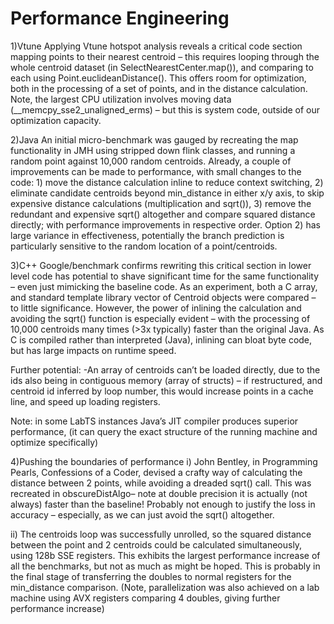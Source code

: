 # Performance Engineering
1)Vtune
Applying Vtune hotspot analysis reveals a critical code section mapping points to
their nearest centroid – this requires looping through the whole centroid dataset
(in SelectNearestCenter.map()), and comparing to each using Point.euclideanDistance().
This offers room for optimization, both in the processing of a set of points, and
in the distance calculation. Note, the largest CPU utilization involves moving
data (__memcpy_sse2_unaligned_erms) – but this is system code, outside of our
optimization capacity.

2)Java
An initial micro-benchmark was gauged by recreating the map functionality in JMH
using stripped down flink classes, and running a random point against 10,000 random
centroids. Already, a couple of improvements can be made to performance, with small
changes to the code: 1) move the distance calculation inline to reduce context
switching, 2) eliminate candidate centroids beyond min_distance in either x/y axis,
to skip expensive distance calculations (multiplication and sqrt()), 3) remove the
redundant and expensive sqrt() altogether and compare squared distance directly;
with performance improvements in respective order. Option 2) has large variance in
effectiveness, potentially the branch prediction is particularly sensitive to the
random location of a point/centroids.

3)C++
Google/benchmark confirms rewriting this critical section in lower level code has
potential to shave significant time for the same functionality – even just mimicking
the baseline code. As an experiment, both a C array, and standard template library
vector of Centroid objects were compared – to little significance. However, the
power of inlining the calculation and avoiding the sqrt() function is especially
evident – with the processing of 10,000 centroids many times (>3x typically) faster
than the original Java. As C is compiled rather than interpreted (Java), inlining
can bloat byte code, but has large impacts on runtime speed.

Further potential:
-An array of centroids can’t be loaded directly, due to the ids also being in contiguous
memory (array of structs) – if restructured, and centroid id inferred by loop number,
this would increase points in a cache line, and speed up loading registers.

Note: in some LabTS instances Java’s JIT compiler produces superior performance,
(it can query the exact structure of the running machine and optimize specifically)

4)Pushing the boundaries of performance
  i)  John Bentley, in Programming Pearls, Confessions of a Coder, devised a crafty way
      of calculating the distance between 2 points, while avoiding a dreaded sqrt() call.
      This was recreated in obscureDistAlgo– note at double precision it is actually
      (not always) faster than the baseline! Probably not enough to justify the loss in
      accuracy – especially, as we can just avoid the sqrt() altogether.

  ii) The centroids loop was successfully unrolled, so the squared distance between
      the point and 2 centroids could be calculated simultaneously, using 128b SSE
      registers. This exhibits the largest performance increase of all the benchmarks,
      but not as much as might be hoped. This is probably in the final stage of
      transferring the doubles to normal registers for the min_distance comparison.
      (Note, parallelization was also achieved on a lab machine using AVX registers
      comparing 4 doubles, giving further performance increase)
